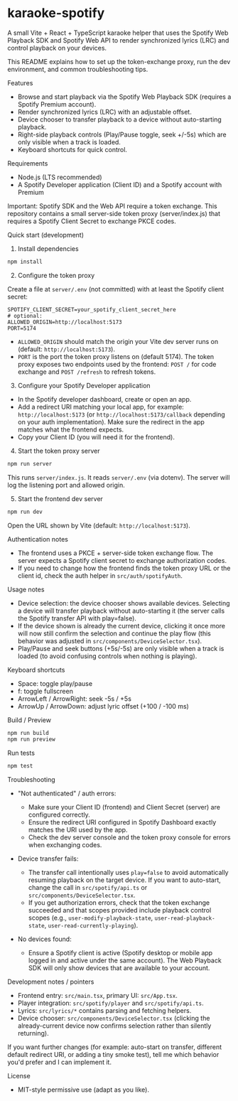 karaoke-spotify
================

A small Vite + React + TypeScript karaoke helper that uses the Spotify Web Playback SDK and Spotify Web API to render synchronized lyrics (LRC) and control playback on your devices.

This README explains how to set up the token-exchange proxy, run the dev environment, and common troubleshooting tips.

Features
- Browse and start playback via the Spotify Web Playback SDK (requires a Spotify Premium account).
- Render synchronized lyrics (LRC) with an adjustable offset.
- Device chooser to transfer playback to a device without auto-starting playback.
- Right-side playback controls (Play/Pause toggle, seek +/-5s) which are only visible when a track is loaded.
- Keyboard shortcuts for quick control.

Requirements
- Node.js (LTS recommended)
- A Spotify Developer application (Client ID) and a Spotify account with Premium

Important: Spotify SDK and the Web API require a token exchange. This repository contains a small server-side token proxy (server/index.js) that requires a Spotify Client Secret to exchange PKCE codes.

Quick start (development)

1. Install dependencies

```bash
npm install
```

2. Configure the token proxy

Create a file at `server/.env` (not committed) with at least the Spotify client secret:

```
SPOTIFY_CLIENT_SECRET=your_spotify_client_secret_here
# optional:
ALLOWED_ORIGIN=http://localhost:5173
PORT=5174
```

- `ALLOWED_ORIGIN` should match the origin your Vite dev server runs on (default: `http://localhost:5173`).
- `PORT` is the port the token proxy listens on (default 5174). The token proxy exposes two endpoints used by the frontend: `POST /` for code exchange and `POST /refresh` to refresh tokens.

3. Configure your Spotify Developer application

- In the Spotify developer dashboard, create or open an app.
- Add a redirect URI matching your local app, for example: `http://localhost:5173` (or `http://localhost:5173/callback` depending on your auth implementation). Make sure the redirect in the app matches what the frontend expects.
- Copy your Client ID (you will need it for the frontend).

4. Start the token proxy server

```bash
npm run server
```

This runs `server/index.js`. It reads `server/.env` (via dotenv). The server will log the listening port and allowed origin.

5. Start the frontend dev server

```bash
npm run dev
```

Open the URL shown by Vite (default: `http://localhost:5173`).

Authentication notes
- The frontend uses a PKCE + server-side token exchange flow. The server expects a Spotify client secret to exchange authorization codes.
- If you need to change how the frontend finds the token proxy URL or the client id, check the auth helper in `src/auth/spotifyAuth`.

Usage notes
- Device selection: the device chooser shows available devices. Selecting a device will transfer playback without auto-starting it (the server calls the Spotify transfer API with play=false).
- If the device shown is already the current device, clicking it once more will now still confirm the selection and continue the play flow (this behavior was adjusted in `src/components/DeviceSelector.tsx`).
- Play/Pause and seek buttons (+5s/-5s) are only visible when a track is loaded (to avoid confusing controls when nothing is playing).

Keyboard shortcuts
- Space: toggle play/pause
- f: toggle fullscreen
- ArrowLeft / ArrowRight: seek -5s / +5s
- ArrowUp / ArrowDown: adjust lyric offset (+100 / -100 ms)

Build / Preview

```bash
npm run build
npm run preview
```

Run tests

```bash
npm test
```

Troubleshooting
- "Not authenticated" / auth errors:
  - Make sure your Client ID (frontend) and Client Secret (server) are configured correctly.
  - Ensure the redirect URI configured in Spotify Dashboard exactly matches the URI used by the app.
  - Check the dev server console and the token proxy console for errors when exchanging codes.

- Device transfer fails:
  - The transfer call intentionally uses `play=false` to avoid automatically resuming playback on the target device. If you want to auto-start, change the call in `src/spotify/api.ts` or `src/components/DeviceSelector.tsx`.
  - If you get authorization errors, check that the token exchange succeeded and that scopes provided include playback control scopes (e.g., `user-modify-playback-state`, `user-read-playback-state`, `user-read-currently-playing`).

- No devices found:
  - Ensure a Spotify client is active (Spotify desktop or mobile app logged in and active under the same account). The Web Playback SDK will only show devices that are available to your account.

Development notes / pointers
- Frontend entry: `src/main.tsx`, primary UI: `src/App.tsx`.
- Player integration: `src/spotify/player` and `src/spotify/api.ts`.
- Lyrics: `src/lyrics/*` contains parsing and fetching helpers.
- Device chooser: `src/components/DeviceSelector.tsx` (clicking the already-current device now confirms selection rather than silently returning).

If you want further changes (for example: auto-start on transfer, different default redirect URI, or adding a tiny smoke test), tell me which behavior you'd prefer and I can implement it.

License
- MIT-style permissive use (adapt as you like).
